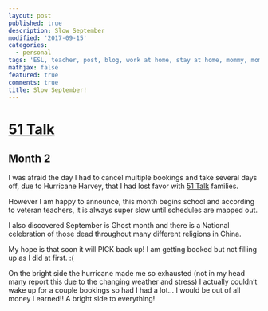```yaml
---
layout: post
published: true
description: Slow September
modified: '2017-09-15'
categories:
  - personal
tags: 'ESL, teacher, post, blog, work at home, stay at home, mommy, mom, posh, tutor'
mathjax: false
featured: true
comments: true
title: Slow September!
---
```

<h1><a href="http://www.51talk.com/na?referrer=4825373">51 Talk</a></h1>

<h2>Month 2</h2>

<p>I was afraid the day I had to cancel multiple bookings and take several days off, due to Hurricane Harvey, that I had lost favor with <a href="http://www.51talk.com/na?referrer=4825373">51 Talk</a> families.</p>

<p>However I am happy to announce, this month begins school and according to veteran teachers, it is always super slow until schedules are mapped out.</p>

<p>I also discovered September is Ghost month and there is a National celebration of those dead throughout many different religions in China. </p>

<p>My hope is that soon it will PICK back up! I am getting booked but not filling up as I did at first. :(</p>

<p>On the bright side the hurricane made me so exhausted (not in my head many report this due to the changing weather and stress) I actually couldn&#8217;t wake up for a couple bookings so had I had a lot&#8230; I would be out of all money I earned!! A bright side to everything!</p>
